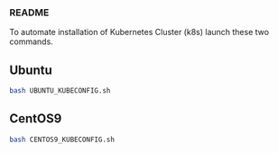 ### README  
To automate installation of Kubernetes Cluster (k8s) launch these two commands.
## Ubuntu  
```Bash
bash UBUNTU_KUBECONFIG.sh
```
  
  
## CentOS9
```Bash
bash CENTOS9_KUBECONFIG.sh
```
